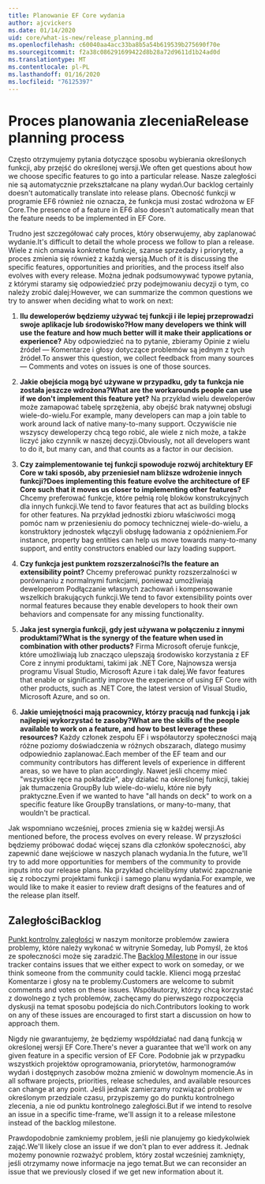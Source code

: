 ```yaml
---
title: Planowanie EF Core wydania
author: ajcvickers
ms.date: 01/14/2020
uid: core/what-is-new/release_planning.md
ms.openlocfilehash: c60040aa4acc33ba8b5a54b619539b275690f70e
ms.sourcegitcommit: f2a38c086291699422d8b28a72d9611d1b24ad0d
ms.translationtype: MT
ms.contentlocale: pl-PL
ms.lasthandoff: 01/16/2020
ms.locfileid: "76125397"
---
```

# <a name="release-planning-process"></a><span data-ttu-id="550b7-102">Proces planowania zlecenia</span><span class="sxs-lookup"><span data-stu-id="550b7-102">Release planning process</span></span>

<span data-ttu-id="550b7-103">Często otrzymujemy pytania dotyczące sposobu wybierania określonych funkcji, aby przejść do określonej wersji.</span><span class="sxs-lookup"><span data-stu-id="550b7-103">We often get questions about how we choose specific features to go into a particular release.</span></span>
<span data-ttu-id="550b7-104">Nasze zaległości nie są automatycznie przekształcane na plany wydań.</span><span class="sxs-lookup"><span data-stu-id="550b7-104">Our backlog certainly doesn't automatically translate into release plans.</span></span>
<span data-ttu-id="550b7-105">Obecność funkcji w programie EF6 również nie oznacza, że funkcja musi zostać wdrożona w EF Core.</span><span class="sxs-lookup"><span data-stu-id="550b7-105">The presence of a feature in EF6 also doesn't automatically mean that the feature needs to be implemented in EF Core.</span></span>

<span data-ttu-id="550b7-106">Trudno jest szczegółować cały proces, który obserwujemy, aby zaplanować wydanie.</span><span class="sxs-lookup"><span data-stu-id="550b7-106">It's difficult to detail the whole process we follow to plan a release.</span></span>
<span data-ttu-id="550b7-107">Wiele z nich omawia konkretne funkcje, szanse sprzedaży i priorytety, a proces zmienia się również z każdą wersją.</span><span class="sxs-lookup"><span data-stu-id="550b7-107">Much of it is discussing the specific features, opportunities and priorities, and the process itself also evolves with every release.</span></span>
<span data-ttu-id="550b7-108">Można jednak podsumowywać typowe pytania, z którymi staramy się odpowiedzieć przy podejmowaniu decyzji o tym, co należy zrobić dalej:</span><span class="sxs-lookup"><span data-stu-id="550b7-108">However, we can summarize the common questions we try to answer when deciding what to work on next:</span></span>

1. <span data-ttu-id="550b7-109">**Ilu deweloperów będziemy używać tej funkcji i ile lepiej przeprowadzi swoje aplikacje lub środowisko?**</span><span class="sxs-lookup"><span data-stu-id="550b7-109">**How many developers we think will use the feature and how much better will it make their applications or experience?**</span></span> <span data-ttu-id="550b7-110">Aby odpowiedzieć na to pytanie, zbieramy Opinie z wielu źródeł — Komentarze i głosy dotyczące problemów są jednym z tych źródeł.</span><span class="sxs-lookup"><span data-stu-id="550b7-110">To answer this question, we collect feedback from many sources — Comments and votes on issues is one of those sources.</span></span>

2. <span data-ttu-id="550b7-111">**Jakie obejścia mogą być używane w przypadku, gdy ta funkcja nie została jeszcze wdrożona?**</span><span class="sxs-lookup"><span data-stu-id="550b7-111">**What are the workarounds people can use if we don't implement this feature yet?**</span></span> <span data-ttu-id="550b7-112">Na przykład wielu deweloperów może zamapować tabelę sprzężenia, aby obejść brak natywnej obsługi wiele-do-wielu.</span><span class="sxs-lookup"><span data-stu-id="550b7-112">For example, many developers can map a join table to work around lack of native many-to-many support.</span></span> <span data-ttu-id="550b7-113">Oczywiście nie wszyscy deweloperzy chcą tego robić, ale wiele z nich może, a także liczyć jako czynnik w naszej decyzji.</span><span class="sxs-lookup"><span data-stu-id="550b7-113">Obviously, not all developers want to do it, but many can, and that counts as a factor in our decision.</span></span>

3. <span data-ttu-id="550b7-114">**Czy zaimplementowanie tej funkcji spowoduje rozwój architektury EF Core w taki sposób, aby przeniesieł nam bliższe wdrożenie innych funkcji?**</span><span class="sxs-lookup"><span data-stu-id="550b7-114">**Does implementing this feature evolve the architecture of EF Core such that it moves us closer to implementing other features?**</span></span> <span data-ttu-id="550b7-115">Chcemy preferować funkcje, które pełnią rolę bloków konstrukcyjnych dla innych funkcji.</span><span class="sxs-lookup"><span data-stu-id="550b7-115">We tend to favor features that act as building blocks for other features.</span></span> <span data-ttu-id="550b7-116">Na przykład jednostki zbioru właściwości mogą pomóc nam w przeniesieniu do pomocy technicznej wiele-do-wielu, a konstruktory jednostek włączyli obsługę ładowania z opóźnieniem.</span><span class="sxs-lookup"><span data-stu-id="550b7-116">For instance, property bag entities can help us move towards many-to-many support, and entity constructors enabled our lazy loading support.</span></span>

4. <span data-ttu-id="550b7-117">**Czy funkcja jest punktem rozszerzalności?**</span><span class="sxs-lookup"><span data-stu-id="550b7-117">**Is the feature an extensibility point?**</span></span> <span data-ttu-id="550b7-118">Chcemy preferować punkty rozszerzalności w porównaniu z normalnymi funkcjami, ponieważ umożliwiają deweloperom Podłączanie własnych zachowań i kompensowanie wszelkich brakujących funkcji.</span><span class="sxs-lookup"><span data-stu-id="550b7-118">We tend to favor extensibility points over normal features because they enable developers to hook their own behaviors and compensate for any missing functionality.</span></span>

5. <span data-ttu-id="550b7-119">**Jaka jest synergia funkcji, gdy jest używana w połączeniu z innymi produktami?**</span><span class="sxs-lookup"><span data-stu-id="550b7-119">**What is the synergy of the feature when used in combination with other products?**</span></span> <span data-ttu-id="550b7-120">Firma Microsoft oferuje funkcje, które umożliwiają lub znacząco ulepszają środowisko korzystania z EF Core z innymi produktami, takimi jak .NET Core, Najnowsza wersja programu Visual Studio, Microsoft Azure i tak dalej.</span><span class="sxs-lookup"><span data-stu-id="550b7-120">We favor features that enable or significantly improve the experience of using EF Core with other products, such as .NET Core, the latest version of Visual Studio, Microsoft Azure, and so on.</span></span>

6. <span data-ttu-id="550b7-121">**Jakie umiejętności mają pracownicy, którzy pracują nad funkcją i jak najlepiej wykorzystać te zasoby?**</span><span class="sxs-lookup"><span data-stu-id="550b7-121">**What are the skills of the people available to work on a feature, and how to best leverage these resources?**</span></span> <span data-ttu-id="550b7-122">Każdy członek zespołu EF i współautorzy społeczności mają różne poziomy doświadczenia w różnych obszarach, dlatego musimy odpowiednio zaplanować.</span><span class="sxs-lookup"><span data-stu-id="550b7-122">Each member of the EF team and our community contributors has different levels of experience in different areas, so we have to plan accordingly.</span></span> <span data-ttu-id="550b7-123">Nawet jeśli chcemy mieć "wszystkie ręce na pokładzie", aby działać na określonej funkcji, takiej jak tłumaczenia GroupBy lub wiele-do-wielu, które nie były praktyczne.</span><span class="sxs-lookup"><span data-stu-id="550b7-123">Even if we wanted to have "all hands on deck" to work on a specific feature like GroupBy translations, or many-to-many, that wouldn't be practical.</span></span>

<span data-ttu-id="550b7-124">Jak wspomniano wcześniej, proces zmienia się w każdej wersji.</span><span class="sxs-lookup"><span data-stu-id="550b7-124">As mentioned before, the process evolves on every release.</span></span>
<span data-ttu-id="550b7-125">W przyszłości będziemy próbować dodać więcej szans dla członków społeczności, aby zapewnić dane wejściowe w naszych planach wydania.</span><span class="sxs-lookup"><span data-stu-id="550b7-125">In the future, we'll try to add more opportunities for members of the community to provide inputs into our release plans.</span></span>
<span data-ttu-id="550b7-126">Na przykład chcielibyśmy ułatwić zapoznanie się z roboczymi projektami funkcji i samego planu wydania.</span><span class="sxs-lookup"><span data-stu-id="550b7-126">For example, we would like to make it easier to review draft designs of the features and of the release plan itself.</span></span>

## <a name="backlog"></a><span data-ttu-id="550b7-127">Zaległości</span><span class="sxs-lookup"><span data-stu-id="550b7-127">Backlog</span></span>

<span data-ttu-id="550b7-128">[Punkt kontrolny zaległości](https://github.com/aspnet/EntityFrameworkCore/issues?q=is%3Aopen+is%3Aissue+milestone%3ABacklog+sort%3Areactions-%2B1-desc) w naszym monitorze problemów zawiera problemy, które należy wykonać w witrynie Someday, lub Pomyśl, że ktoś ze społeczności może się zaradzić.</span><span class="sxs-lookup"><span data-stu-id="550b7-128">The [Backlog Milestone](https://github.com/aspnet/EntityFrameworkCore/issues?q=is%3Aopen+is%3Aissue+milestone%3ABacklog+sort%3Areactions-%2B1-desc) in our issue tracker contains issues that we either expect to work on someday, or we think someone from the community could tackle.</span></span>
<span data-ttu-id="550b7-129">Klienci mogą przesłać Komentarze i głosy na te problemy.</span><span class="sxs-lookup"><span data-stu-id="550b7-129">Customers are welcome to submit comments and votes on these issues.</span></span>
<span data-ttu-id="550b7-130">Współautorzy, którzy chcą korzystać z dowolnego z tych problemów, zachęcamy do pierwszego rozpoczęcia dyskusji na temat sposobu podejścia do nich.</span><span class="sxs-lookup"><span data-stu-id="550b7-130">Contributors looking to work on any of these issues are encouraged to first start a discussion on how to approach them.</span></span>

<span data-ttu-id="550b7-131">Nigdy nie gwarantujemy, że będziemy współdziałać nad daną funkcją w określonej wersji EF Core.</span><span class="sxs-lookup"><span data-stu-id="550b7-131">There's never a guarantee that we'll work on any given feature in a specific version of EF Core.</span></span>
<span data-ttu-id="550b7-132">Podobnie jak w przypadku wszystkich projektów oprogramowania, priorytetów, harmonogramów wydań i dostępnych zasobów można zmienić w dowolnym momencie.</span><span class="sxs-lookup"><span data-stu-id="550b7-132">As in all software projects, priorities, release schedules, and available resources can change at any point.</span></span>
<span data-ttu-id="550b7-133">Jeśli jednak zamierzamy rozwiązać problem w określonym przedziale czasu, przypiszemy go do punktu kontrolnego zlecenia, a nie od punktu kontrolnego zaległości.</span><span class="sxs-lookup"><span data-stu-id="550b7-133">But if we intend to resolve an issue in a specific time-frame, we'll assign it to a release milestone instead of the backlog milestone.</span></span>

<span data-ttu-id="550b7-134">Prawdopodobnie zamkniemy problem, jeśli nie planujemy go kiedykolwiek zająć.</span><span class="sxs-lookup"><span data-stu-id="550b7-134">We'll likely close an issue if we don't plan to ever address it.</span></span>
<span data-ttu-id="550b7-135">Jednak możemy ponownie rozważyć problem, który został wcześniej zamknięty, jeśli otrzymamy nowe informacje na jego temat.</span><span class="sxs-lookup"><span data-stu-id="550b7-135">But we can reconsider an issue that we previously closed if we get new information about it.</span></span>
